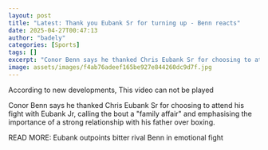 ```yaml
---
layout: post
title: "Latest: Thank you Eubank Sr for turning up - Benn reacts"
date: 2025-04-27T00:47:13
author: "badely"
categories: [Sports]
tags: []
excerpt: "Conor Benn says he thanked Chris Eubank Sr for choosing to attend his fight with Eubank Jr, calling the bout a 'family affair'."
image: assets/images/f4ab76adeef165be927e844260dc9d7f.jpg
---
```


According to new developments, This video can not be played

Conor Benn says he thanked Chris Eubank Sr for choosing to attend his fight with Eubank Jr, calling the bout a "family affair" and emphasising the importance of a strong relationship with his father over boxing.

READ MORE: Eubank outpoints bitter rival Benn in emotional fight

